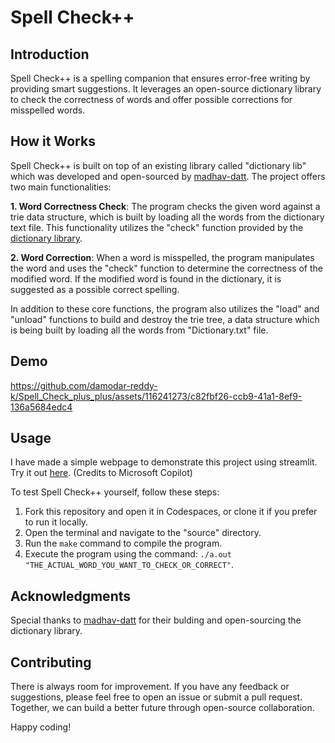 # Spell Check++

## Introduction
Spell Check++ is a spelling companion that ensures error-free writing by providing smart suggestions. It leverages an open-source dictionary library to check the correctness of words and offer possible corrections for misspelled words.

## How it Works
Spell Check++ is built on top of an existing library called "dictionary lib" which was developed and open-sourced by [madhav-datt](https://github.com/madhav-datt/dictionary-lib). The project offers two main functionalities:

**1. Word Correctness Check**: The program checks the given word against a trie data structure, which is built by loading all the words from the dictionary text file. This functionality utilizes the "check" function provided by the [dictionary library](https://github.com/madhav-datt/dictionary-lib/tree/master/lib).

**2. Word Correction**: When a word is misspelled, the program manipulates the word and uses the "check" function to determine the correctness of the modified word. If the modified word is found in the dictionary, it is suggested as a possible correct spelling.

In addition to these core functions, the program also utilizes the "load" and "unload" functions to build and destroy the trie tree, a data structure which is being built by loading all the words from "Dictionary.txt" file.

## Demo
https://github.com/damodar-reddy-k/Spell_Check_plus_plus/assets/116241273/c82fbf26-ccb9-41a1-8ef9-136a5684edc4
## Usage
I have made a simple webpage to demonstrate this project using streamlit. Try it out [here](https://cap-sc.streamlit.app/).
(Credits to Microsoft Copilot)

To test Spell Check++ yourself, follow these steps:

1. Fork this repository and open it in Codespaces, or clone it if you prefer to run it locally.
2. Open the terminal and navigate to the "source" directory.
3. Run the `make` command to compile the program.
4. Execute the program using the command: `./a.out "THE_ACTUAL_WORD_YOU_WANT_TO_CHECK_OR_CORRECT"`.

## Acknowledgments
Special thanks to [madhav-datt](https://github.com/madhav-datt) for their bulding and open-sourcing the dictionary library.

## Contributing
There is always room for improvement. If you have any feedback or suggestions, please feel free to open an issue or submit a pull request. Together, we can build a better future through open-source collaboration.

Happy coding!
